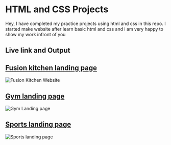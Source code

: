 # HTML and CSS Projects 

Hey, I have completed my practice projects using html and css in this repo. I started make website after learn basic html and css and i am very happy to show my work infront of you

## Live link and Output

## [Fusion kitchen landing page](https://rafeahmad-html-css-fusionkitchen-st.netlify.app/)

![Fusion Kitchen Website](https://user-images.githubusercontent.com/119880897/216748047-9bbe7354-f883-4942-943d-c782e0b7a809.jpg)


## [Gym landing page](https://rafeahmad-html-css-gympage.netlify.app/)

![Gym Landing page](https://user-images.githubusercontent.com/119880897/218373899-d2ebed2f-0605-4afa-b487-762933f29193.jpg)


## [Sports landing page](https://rafeahmad-html-css-sports-practice.netlify.app/)

![Sports landing page](https://user-images.githubusercontent.com/119880897/217426744-8825478b-5e99-484e-bd8a-41351a4493dd.jpg)




